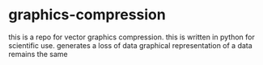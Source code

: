 # graphics-compression
this is a repo for vector graphics compression. this is written in python for scientific use. generates a loss of data graphical representation of a data remains the same
